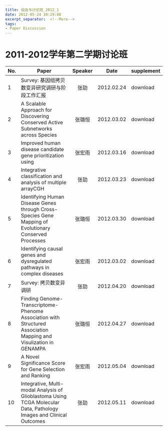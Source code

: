 ```yaml
---
title: 组会与讨论班_2012_1
date: 2012-05-24 10:29:08
excerpt_separator:  <!--More-->
tags:
- Paper Discussion
---
```


# 2011-2012学年第二学期讨论班

|No.	|Paper	|Speaker	|Date	|supplement|
|----| ------------------------------------------------------ |:---------:|----------|------------|
|1	|Survey: 基因组拷贝数变异研究调研与阶段工作汇报	|张劼	|2012.02.24	|download|
|2	|A Scalable Approach for Discovering Conserved Active Subnetworks across Species	|张璐恒	|2012.03.02	|download|
|3	|Improved human disease candidate gene prioritization using	|张宏雨	|2012.03.16	|download|
|4	|Integrative classification and analysis of multiple arrayCGH	|张劼	|2012.03.23	|download|
|5	|Identifying Human Disease Genes through Cross-Species Gene Mapping of Evolutionary Conserved Processes	|张璐恒	|2012.03.30	|download|
|6	|Identifying causal genes and dysregulated pathways in complex diseases	|张宏雨	|2012.03.02	|download|
|7	|Survey: 拷贝数变异调研	|张劼	|2012.04.20	|download|
|8	|Finding Genome-Transcriptome-Phenome Association with Structured Association Mapping and Visulization in GENAMPA	|张璐恒	|2012.04.27	|download|
|9	|A Novel Significance Score for Gene Selection and Ranking	|张宏雨	|2012.05.04	|download|
|10	|Integrative, Multi-modal Analysis of Glioblastoma Using TCGA Molecular Data, Pathology Images and Clinical Outcomes	|张劼	|2012.05.11	|download|